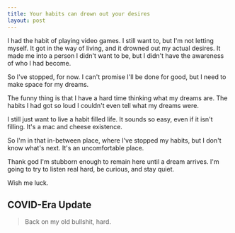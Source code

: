 ```yaml
---
title: Your habits can drown out your desires
layout: post
---
```


I had the habit of playing video games. I still want to, but I'm not letting myself. It got in the way of living, and it drowned out my actual desires. It made me into a person I didn't want to be, but I didn't have the awareness of who I had become.

So I've stopped, for now. I can't promise I'll be done for good, but I need to make space for my dreams. 

The funny thing is that I have a hard time thinking what my dreams are. The habits I had got so loud I couldn't even tell what my dreams were.

I still just want to live a habit filled life. It sounds so easy, even if it isn't filling. It's a mac and cheese existence.

So I'm in that in-between place, where I've stopped my habits, but I don't know what's next. It's an uncomfortable place.

Thank god I'm stubborn enough to remain here until a dream arrives. I'm going to try to listen real hard, be curious, and stay quiet.

Wish me luck.

## COVID-Era Update
> Back on my old bullshit, hard.